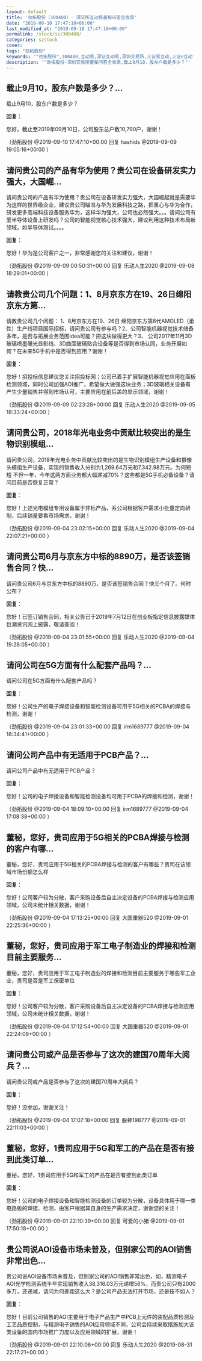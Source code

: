 ```yaml
---
layout: default
title: '劲拓股份（300400）- 深交所互动易董秘问答全收录'
date: "2019-09-10 17:47:10+00:00"
last_modified_at: "2019-09-10 17:47:10+00:00"
permalink: /stock/sz/300400/
categories: szstock
cover: 
tags: "劲拓股份"
keywords: '"劲拓股份",300400,互动易,深证互动易,深圳交易所,上证易互动,上证e互动'
description: '"劲拓股份-深圳交易所董秘问答全收录,载止9月10，股东户数是多少？"'
---
```


## 载止9月10，股东户数是多少？...

载止9月10，股东户数是多少？

**回复**：

您好，截止至2019年09月10日，公司股东总户数10,790户，谢谢！ 

（劲拓股份  @2019-09-10 17:47:10+00:00 回复 hashids  @2019-09-09 19:05:16+00:00 ）

## 请问贵公司的产品有华为使用？贵公司在设备研发实力强大，大国崛...

请问贵公司的产品有华为使用？贵公司在设备研发实力强大，大国崛起就是需要华为这样的世界级企业，建议贵公司瞄准与华为发展科技之路，把重心与华为合作，研发更多高端科技设备服务华为，这样华为强大，公司也必然强大。。。请问公司有爱半导体设备上研发吗？公司的智能视觉核心技术强大，建议利用这种技术布局新领域，如半导体测试。。。。

**回复**：

您好！华为是公司客户之一，非常感谢您的关注和建议，谢谢！ 

（劲拓股份  @2019-09-09 00:50:31+00:00 回复 乐动人生2020  @2019-09-08 18:29:01+00:00 ）

## 请教贵公司几个问题：1、8月京东方在19、26日绵阳京东方第...

请教贵公司几个问题：  1、8月京东方在19、26日	绵阳京东方第6代AMOLED（柔性）生产线项目国际招标，请问贵公司有参与吗？2、公司智能机器视觉技术储备多年，是否与拓展业务范围idea可能？把这块做得更大？3、 公司2017年11月3D玻璃喷墨曝光显影线、3D曲面玻璃贴合设备等是否得到市场认同，业务开展如何？在未来5G手机中是否得到应用？谢谢！

**回复**：

您好！招投标信息建议您关注招投标网；公司已着手扩展智能机器视觉应用在面板检测领域，同时公司加强AOI推广，希望做大做强这块业务；3D玻璃相关设备有产生少量销售并得到市场认可，主要应用在前后盖的显示领域，谢谢！ 

（劲拓股份  @2019-09-09 02:23:28+00:00 回复 乐动人生2020  @2019-09-05 18:33:24+00:00 ）

## 请问贵公司，2018年光电业务中贡献比较突出的是生物识别模组...

请问贵公司，2018年光电业务中贡献比较突出的是生物识别模组生产设备和摄像头模组生产设备，实现的销售收入分别为1,269.64万元和7,342.98万元。为何短短 不但一年，今年这两方面业务都大幅递减70%？这些都是5G手机必备设备？请问目前是否恢复正常？

**回复**：

您好！上述光电模组专用设备属于非标产品，系公司根据客户需求小批量定向研制，后续销量要看市场需求，谢谢！ 

（劲拓股份  @2019-09-04 23:02:15+00:00 回复 乐动人生2020  @2019-09-04 22:07:21+00:00 ）

## 请问贵公司6月与京东方中标的8890万，是否该签销售合同？快...

请问贵公司6月与京东方中标的8890万，是否该签销售合同？快三个月了。何时公布？

**回复**：

您好！已签订销售合同，相关公告已于2019年7月12日在创业板指定信息披露媒体巨潮资讯网上披露，敬请查阅！ 

（劲拓股份  @2019-09-04 23:01:55+00:00 回复 乐动人生2020  @2019-09-04 19:28:05+00:00 ）

## 请问公司在5G方面有什么配套产品吗？...

请问公司在5G方面有什么配套产品吗？

**回复**：

您好！公司生产的电子焊接设备和智能检测设备可用于5G相关的PCBA的焊接与检测，谢谢！ 

（劲拓股份  @2019-09-04 23:01:33+00:00 回复 irm1689777  @2019-09-04 18:34:41+00:00 ）

## 请问公司产品中有无适用于PCB产品？...

请问公司产品中有无适用于PCB产品？

**回复**：

您好！公司的电子焊接设备和智能检测设备均可用于PCBA的焊接和检测，谢谢！ 

（劲拓股份  @2019-09-04 18:09:10+00:00 回复 irm1689777  @2019-09-04 17:08:38+00:00 ）

## 董秘，您好，贵司应用于5G相关的PCBA焊接与检测的客户有哪...

董秘，您好，贵司应用于5G相关的PCBA焊接与检测的客户有哪些？贵司在该领域市场份额怎么样

**回复**：

您好！公司客户较为分散，客户采购设备后自主决定设备的PCBA焊接与检测应用领域，公司未统计相关数据，谢谢！ 

（劲拓股份  @2019-09-04 17:13:25+00:00 回复 大国重器520  @2019-09-01 22:25:36+00:00 ）

## 董秘，您好，贵司应用于军工电子制造业的焊接和检测目前主要服务...

董秘，您好，贵司应用于军工电子制造业的焊接和检测目前主要服务于哪些军工企业，贵司是否是军工保密单位

**回复**：

您好！公司客户较为分散，客户采购设备后自主决定设备的PCBA焊接与检测应用领域，公司未统计相关数据，谢谢！ 

（劲拓股份  @2019-09-04 17:12:54+00:00 回复 大国重器520  @2019-09-01 22:24:09+00:00 ）

## 请问贵公司或产品是否参与了这次的建国70周年大阅兵？...

请问贵公司或产品是否参与了这次的建国70周年大阅兵？

**回复**：

您好！没参加，谢谢关注！ 

（劲拓股份  @2019-09-04 17:07:18+00:00 回复 股神198777  @2019-09-01 22:11:03+00:00 ）

## 董秘，您好，1贵司应用于5G和军工的产品在是否有接到此类订单...

董秘，您好，1贵司应用于5G和军工的产品在是否有接到此类订单

**回复**：

您好！公司的电子焊接设备和智能检测设备的订单较为分散，设备具体用于哪一类电路板的焊接、检测，由客户根据其自身的生产需求决定，谢谢您的关注！ 

（劲拓股份  @2019-09-01 22:10:39+00:00 回复 可爱的小猪  @2019-09-01 17:50:18+00:00 ）

## 贵公司说AOI设备市场未普及，但别家公司的AOI销售非常出色...

贵公司说AOI设备市场未普及，但别家公司的AOI销售非常出色，如，精测电子AOI光学检测系统半年实现销售收入38,316.03万元递增56%，而贵公司只有2000多万，还递减，请问为何差距这么大？是公司产品无法打开市场，还是技不如人？

**回复**：

您好！目前公司销售的AOI主要用于电子产品生产中PCB上元件的装配品质检测及工艺品质控制，与精测电子销售的AOI应用领域不同，公司会持续采取措施加大该类设备的国内市场推广力度以及应用领域的扩展，谢谢！ 

（劲拓股份  @2019-09-01 22:10:06+00:00 回复 乐动人生2020  @2019-08-31 22:17:21+00:00 ）

